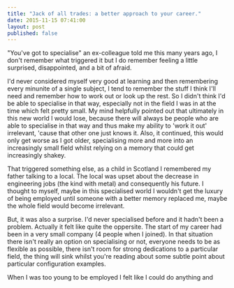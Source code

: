 ```yaml
---
title: "Jack of all trades: a better approach to your career."
date: 2015-11-15 07:41:00
layout: post
published: false
---
```


"You've got to specialise" an ex-colleague told me this many years ago, I don't remember what triggered it but I do remember feeling a little surprised, disappointed, and a bit of afraid.

I'd never considered myself very good at learning and then remembering every minunite of a single subject, I tend to remember the stuff I think I'll need and remember how to work out or look up the rest. So I didn't think I'd be able to specialise in that way, especially not in the field I was in at the time which felt pretty small. My mind helpfully pointed out that ultimately in this new world I would lose, because there will always be people who are able to specialise in that way and thus make my ability to 'work it out' irrelevant, 'cause that other one just knows it. Also, it continued, this would only get worse as I got older, specialising more and more into an increasingly small field whilst relying on a memory that could get increasingly shakey.

That triggered something else, as a child in Scotland I remembered my father talking to a local. The local was upset about the decrease in engineering jobs (the kind with metal) and consequently his future. I thought to myself, maybe in this specialised world I wouldn't get the luxury of being employed until someone with a better memory replaced me, maybe the whole field would become irrelevant.

But, it was also a surprise. I'd never specialised before and it hadn't been a problem. Actually it felt like quite the oppersite. The start of my career had been in a very small company (4 people when I joined). In that situation there isn't really an option on specialising or not, everyone needs to be as flexible as possible, there isn't room for strong dedications to a particular field, the thing will sink whilst you're reading about some subtle point about particular configuration examples.

When I was too young to be employed I felt like I could do anything and
